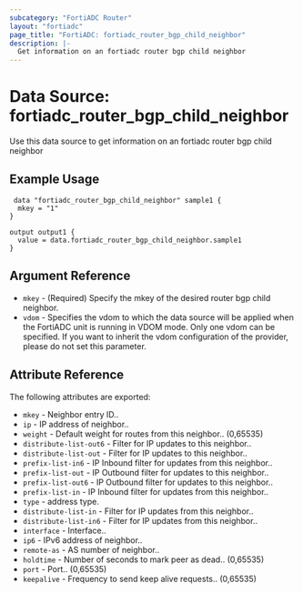 ```yaml
---
subcategory: "FortiADC Router"
layout: "fortiadc"
page_title: "FortiADC: fortiadc_router_bgp_child_neighbor"
description: |-
  Get information on an fortiadc router bgp child neighbor
---
```


# Data Source: fortiadc_router_bgp_child_neighbor
Use this data source to get information on an fortiadc router bgp child neighbor

## Example Usage

```hcl
 data "fortiadc_router_bgp_child_neighbor" sample1 {
  mkey = "1"
}

output output1 {
  value = data.fortiadc_router_bgp_child_neighbor.sample1
}
```

## Argument Reference
* `mkey` - (Required) Specify the mkey of the desired  router bgp child neighbor.
* `vdom` - Specifies the vdom to which the data source will be applied when the FortiADC unit is running in VDOM mode. Only one vdom can be specified. If you want to inherit the vdom configuration of the provider, please do not set this parameter.


## Attribute Reference

The following attributes are exported:

* `mkey` - Neighbor entry ID..
* `ip` - IP address of neighbor.. 
* `weight` - Default weight for routes from this neighbor.. (0,65535)
* `distribute-list-out6` - Filter for IP updates to this neighbor.. 
* `distribute-list-out` - Filter for IP updates to this neighbor.. 
* `prefix-list-in6` - IP Inbound filter for updates from this neighbor.. 
* `prefix-list-out` - IP Outbound filter for updates to this neighbor.. 
* `prefix-list-out6` - IP Outbound filter for updates to this neighbor.. 
* `prefix-list-in` - IP Inbound filter for updates from this neighbor.. 
* `type` - address type. 
* `distribute-list-in` - Filter for IP updates from this neighbor.. 
* `distribute-list-in6` - Filter for IP updates from this neighbor.. 
* `interface` - Interface.. 
* `ip6` - IPv6 address of neighbor.. 
* `remote-as` - AS number of neighbor.. 
* `holdtime` - Number of seconds to mark peer as dead.. (0,65535)
* `port` - Port.. (0,65535)
* `keepalive` - Frequency to send keep alive requests.. (0,65535)


